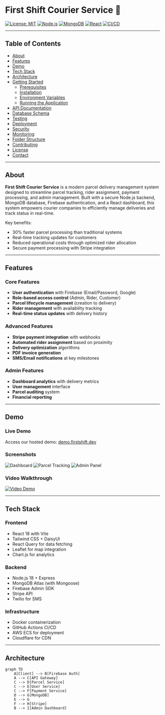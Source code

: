 # First Shift Courier Service 🚚

[![License: MIT](https://img.shields.io/badge/License-MIT-green.svg)](LICENSE)
[![Node.js](https://img.shields.io/badge/Node.js-v18.x-blue)](https://nodejs.org/)
[![MongoDB](https://img.shields.io/badge/MongoDB-v6.x-green)](https://www.mongodb.com/)
[![React](https://img.shields.io/badge/React-v18.x-blue)](https://reactjs.org/)
[![CI/CD](https://img.shields.io/badge/CI/CD-GitHub_Actions-blue)](https://github.com/features/actions)

---

## Table of Contents

- [About](#about)
- [Features](#features)
- [Demo](#demo)
- [Tech Stack](#tech-stack)
- [Architecture](#architecture)
- [Getting Started](#getting-started)
  - [Prerequisites](#prerequisites)
  - [Installation](#installation)
  - [Environment Variables](#environment-variables)
  - [Running the Application](#running-the-application)
- [API Documentation](#api-documentation)
- [Database Schema](#database-schema)
- [Testing](#testing)
- [Deployment](#deployment)
- [Security](#security)
- [Monitoring](#monitoring)
- [Folder Structure](#folder-structure)
- [Contributing](#contributing)
- [License](#license)
- [Contact](#contact)

---

## About

**First Shift Courier Service** is a modern parcel delivery management system designed to streamline parcel tracking, rider assignment, payment processing, and admin management. Built with a secure Node.js backend, MongoDB database, Firebase authentication, and a React dashboard, this system empowers courier companies to efficiently manage deliveries and track status in real-time.

Key benefits:
- 30% faster parcel processing than traditional systems
- Real-time tracking updates for customers
- Reduced operational costs through optimized rider allocation
- Secure payment processing with Stripe integration

---

## Features

### Core Features
- **User authentication** with Firebase (Email/Password, Google)
- **Role-based access control** (Admin, Rider, Customer)
- **Parcel lifecycle management** (creation to delivery)
- **Rider management** with availability tracking
- **Real-time status updates** with delivery history

### Advanced Features
- **Stripe payment integration** with webhooks
- **Automated rider assignment** based on proximity
- **Delivery optimization** algorithms
- **PDF invoice generation**
- **SMS/Email notifications** at key milestones

### Admin Features
- **Dashboard analytics** with delivery metrics
- **User management** interface
- **Parcel auditing** system
- **Financial reporting**

---

## Demo

### Live Demo
Access our hosted demo: [demo.firstshift.dev](https://demo.firstshift.dev)

### Screenshots
![Dashboard](docs/screenshots/dashboard.png)
![Parcel Tracking](docs/screenshots/tracking.png)
![Admin Panel](docs/screenshots/admin.png)

### Video Walkthrough
[![Video Demo](https://img.youtube.com/vi/VIDEO_ID/0.jpg)](https://youtu.be/VIDEO_ID)

---

## Tech Stack

### Frontend
- React 18 with Vite
- Tailwind CSS + DaisyUI
- React Query for data fetching
- Leaflet for map integration
- Chart.js for analytics

### Backend
- Node.js 18 + Express
- MongoDB Atlas (with Mongoose)
- Firebase Admin SDK
- Stripe API
- Twilio for SMS

### Infrastructure
- Docker containerization
- GitHub Actions CI/CD
- AWS ECS for deployment
- Cloudflare for CDN

---

## Architecture

```mermaid
graph TD
    A[Client] --> B[Firebase Auth]
    A --> C[API Gateway]
    C --> D[Parcel Service]
    C --> E[User Service]
    C --> F[Payment Service]
    D --> G[MongoDB]
    E --> G
    F --> H[Stripe]
    B --> I[Admin Dashboard]
